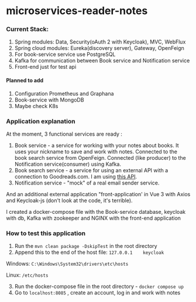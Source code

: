 # microservices-reader-notes

### Current Stack:

1) Spring modules: Data, Security(oAuth 2 with Keycloak), MVC, WebFlux
2) Spring cloud modules: Eureka(discovery server), Gateway, OpenFeign
3) For book-service service use PostgreSQL
4) Kafka for communication between Book service and Notification service
5) Front-end just for test api 
#### Planned to add

1) Configuration Prometheus and Graphana
2) Book-service with MongoDB
3) Maybe check K8s
### Application explanation

At the moment, 3 functional services are ready :

1) Book service - a service for working with your notes about books. It uses your nickname to save and work with notes.
   Connected to the book search service from OpenFeign. Connected (like producer) to the Notification service(consumer)
   using Kafka.
2) Book search service - a service for using an external API with a connection to Goodreads.com. I am
   using [this API](https://rapidapi.com/roftcomp-laGmBwlWLm/api/hapi-books).
3) Notification service - "mock" of a real email sender service.

And an additional external application "front-application' in Vue 3 with Axios and Keycloak-js (don't look at the code, it's terrible).

I created a docker-compose file with the Book-service database, keycloak with db, Kafka with zookeeper and NGINX with the front-end application
### How to test this application

1) Run the `mvn clean package -DskipTest` in the root directory
2)  Append this to the end of the host file: `127.0.0.1    keycloak`

   Windows: `C:\Windows\System32\drivers\etc\hosts`

   Linux: `/etc/hosts`

  
3) Run the docker-compose file in the root directory - `docker compose up`
4) Go to `localhost:8085` , create an account, log in and work with notes
